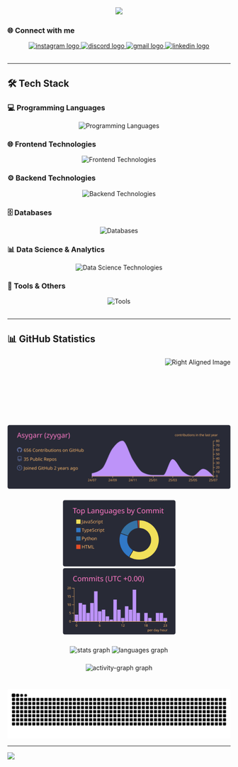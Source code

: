 <div align="center">
  <img src="https://readme-typing-svg.herokuapp.com/?lines=Tech+Enthusiast;Always+Learning!;Malas+Ngoding&font=Fira%20Code&center=true&width=440&height=45&color=9A9FDF&vCenter=true&size=22">
</div>

### 🌐 Connect with me

<div align="center">
  <a href="https://www.instagram.com/sy.garr/" target="_blank">
    <img src="https://img.shields.io/static/v1?message=Instagram&logo=instagram&label=&color=E4405F&logoColor=white&labelColor=&style=for-the-badge" height="35" alt="instagram logo"  />
  </a>
  <a href="https://discord.com/users/saichi27_" target="_blank">
    <img src="https://img.shields.io/static/v1?message=Discord&logo=discord&label=&color=7289DA&logoColor=white&labelColor=&style=for-the-badge" height="35" alt="discord logo"  />
  </a>
  <a href="mailto:muhammad.asygar@student.unismuh.ac.id" target="_blank">
    <img src="https://img.shields.io/static/v1?message=Gmail&logo=gmail&label=&color=D14836&logoColor=white&labelColor=&style=for-the-badge" height="35" alt="gmail logo"  />
  </a>
  <a href="https://www.linkedin.com/in/asygar" target="_blank">
    <img src="https://img.shields.io/static/v1?message=LinkedIn&logo=linkedin&label=&color=0077B5&logoColor=white&labelColor=&style=for-the-badge" height="35" alt="linkedin logo"  />
  </a>
</div>

<br>

---

## 🛠️ Tech Stack

### 💻 Programming Languages

<div align="center">
  <img src="https://skillicons.dev/icons?i=java,js,ts,py" alt="Programming Languages" />
</div>

### 🌐 Frontend Technologies

<div align="center">
  <img src="https://skillicons.dev/icons?i=react,nextjs,html,css" alt="Frontend Technologies" />
</div>

### ⚙️ Backend Technologies

<div align="center">
  <img src="https://skillicons.dev/icons?i=nodejs,nestjs,express" alt="Backend Technologies" />
</div>

### 🗄️ Databases

<div align="center">
  <img src="https://skillicons.dev/icons?i=postgresql,mysql" alt="Databases" />
</div>

### 📊 Data Science & Analytics

<div align="center">
  <img src="https://skillicons.dev/icons?i=python,anaconda,tensorflow" alt="Data Science Technologies" />
</div>

### 🔧 Tools & Others

<div align="center">
  <img src="https://skillicons.dev/icons?i=git,github,postman,vscode" alt="Tools" />
</div>

<br>

---

## 📊 GitHub Statistics</div>

###

<div align="center">
  <img align="right" src="./image/bocchi.gif" alt="Right Aligned Image" height="150" />
  <div align="center">
    <img src="https://raw.githubusercontent.com/Asygarr/stats/master/profile-summary-card-output/dracula/0-profile-details.svg" width="530" alt="Profile Details Graph" />
  </div>
</div>

###

<div align="center">
  <img src="https://raw.githubusercontent.com/Asygarr/stats/master/profile-summary-card-output/dracula/2-most-commit-language.svg" height="150" alt="stats graph"  />
  <img src="https://raw.githubusercontent.com/Asygarr/stats/master/profile-summary-card-output/dracula/4-productive-time.svg" height="150" alt="languages graph"  />
</div>

###

<div align="center">
  <img src="https://github-readme-stats.vercel.app/api?username=asygarr&hide_title=false&hide_rank=false&show_icons=true&include_all_commits=true&count_private=true&disable_animations=false&theme=dracula&locale=en&hide_border=false" height="150" alt="stats graph"  />
  <img src="https://github-readme-stats.vercel.app/api/top-langs?username=asygarr&locale=en&hide_title=false&layout=compact&card_width=320&langs_count=5&theme=dracula&hide_border=false" height="150" alt="languages graph"  />
</div>

###

<div align="center">
  <img src="https://github-readme-activity-graph.vercel.app/graph?username=asygarr&radius=16&theme=redical&area=true&order=5" height="300" alt="activity-graph graph"  />
</div>

###

<br clear="both">

<img src="https://raw.githubusercontent.com/asygarr/asygarr/output/snake.svg" alt="Snake animation" />

---

[![](https://visitcount.itsvg.in/api?id=Asygarr&icon=0&color=0)](https://visitcount.itsvg.in)

###
